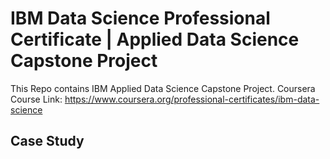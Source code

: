 # IBM Data Science Professional Certificate | Applied Data Science Capstone Project
This Repo contains IBM Applied Data Science Capstone Project.
Coursera Course Link: https://www.coursera.org/professional-certificates/ibm-data-science

## Case Study
